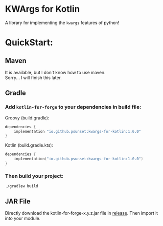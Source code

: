 # KWArgs for Kotlin

A library for implementing the `kwargs` features of python!

# QuickStart:

## Maven
It is available, but I don't know how to use maven.  
Sorry... I will finish this later.

## Gradle

### Add `kotlin-for-forge` to your dependencies in build file:

Groovy (build.gradle):  
```groovy
dependencies {
    implementation "io.github.psunset:kwargs-for-kotlin:1.0.0"
}
```

Kotlin (build.gradle.kts):
```kotlin
dependencies {
    implementation("io.github.psunset:kwargs-for-kotlin:1.0.0")
}
```

### Then build your project:
```
./gradlew build
```

## JAR File
Directly download the kotlin-for-forge-x.y.z.jar file in [release](https://github.com/pSUNSET/KWArgsForKotlin/releases).
Then import it into your module.
